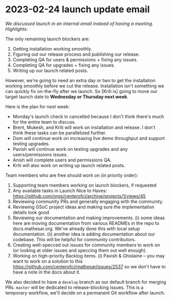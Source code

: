 # 2023-02-24 launch update email

*We discussed launch in an internal email instead of having a meeting. Highlights:*

The only remaining launch blockers are:
1. Getting installation working smoothly.
2. Figuring out our release process and publishing our release.
3. Completing QA for users & permissions + fixing any issues.
4. Completing QA for upgrades + fixing any issues.
5. Writing up our launch related posts.

However, we're going to need an extra day or two to get the installation working smoothly before we cut the release. Installation isn't something we can quickly fix on-the-fly after we launch. So [Kriti is] going to move our target launch date to **Wednesday or Thursday next week**.

Here is the plan for next week:

- Monday's launch check in cancelled because I don't think there's much for the entire team to discuss.
- Brent, Mukesh, and Kriti will work on installation and release. I don't think these tasks can be parallelized further.
- Dom will continue work on increasing live demo throughput and support testing upgrades.
- Pavish will continue work on testing upgrades and any users/permissions issues.
- Anish will complete users and permissions QA.
- Kriti will also work on writing up launch related posts.

Team members who are free should work on (in priority order):
1. Supporting team members working on launch blockers, if requested
2. Any available tasks in Launch Nice to Haves: https://github.com/orgs/centerofci/archive/projects/1/views/45
3. Reviewing community PRs and generally engaging with the community.
4. Reviewing GSoC project ideas and making sure the implementation details look good
5. Reviewing our documentation and making improvements.
    (i) some ideas here are moving documentation from various READMEs in the repo to docs.mathesar.org. We've already done this with local setup documentation.
    (ii) another idea is adding documentation about our codebase. This will be helpful for community contributors.
6. Creating well-specced out issues for community members to work on (or looking at older issues and speccing them out well enough).
7. Working on high-priority Backlog items.
    (i) Pavish & Ghislaine – you may want to work on a solution to this https://github.com/centerofci/mathesar/issues/2537 so we don't have to have a note in the docs about it.

We also decided to have a `develop` branch as our default branch for merging PRs. `master` will be dedicated to release-blocking issues. This is a temporary workflow, we'll decide on a permanent Git workflow after launch.